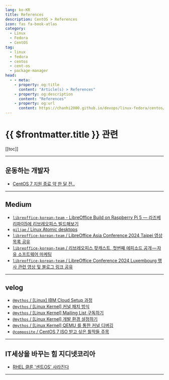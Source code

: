 ```yaml
---
lang: ko-KR
title: References
description: CentOS > References
icon: fas fa-book-atlas
category:
  - Linux
  - Fedora
  - CentOS
tag:
  - linux
  - fedora
  - centos
  - cent-os
  - package-manager
head:
  - - meta:
    - property: og:title
      content: "Article(s) > References"
    - property: og:description
      content: "References"
    - property: og:url
      content: https://chanhi2000.github.io/devops/linux-fedora/centos/references.html
---
```


# {{ $frontmatter.title }} 관련

[[toc]]

---

## 운동하는 개발자

- [CentOS 7 지원 종료 약 한 달 전..](https://singo112ok.tistory.com/273)

---

## <FontIcon icon="fa-brands fa-medium"/>Medium

- [`libreoffice-korean-team` - LibreOffice Build on Raspberry Pi 5 — 라즈베리파이5에 리브레오피스 빌드해보기](https://medium.com/libreoffice-korean-team/libreoffice-build-on-raspberry-pi-5-%EB%9D%BC%EC%A6%88%EB%B2%A0%EB%A6%AC%ED%8C%8C%EC%9D%B45%EC%97%90-%EB%A6%AC%EB%B8%8C%EB%A0%88%EC%98%A4%ED%94%BC%EC%8A%A4-%EB%B9%8C%EB%93%9C%ED%95%B4%EB%B3%B4%EA%B8%B0-cd554629d2db)
- [`giljae` / Linux Atomic desktops](https://giljae.medium.com/linux-atomic-desktops-ec7aa2756774?source=rss-bb87e9e8047d------2)
- [`libreoffice-korean-team` / LibreOffice Asia Conference 2024 Taipei 영상 목록 공유](https://medium.com/libreoffice-korean-team/libreoffice-asia-conference-2024-taipei-%EC%98%81%EC%83%81-%EB%AA%A9%EB%A1%9D-%EA%B3%B5%EC%9C%A0-dfbb31804a85)
- [`libreoffice-korean-team` / 리브레오피스 팟캐스트, 첫번째 에피소드 공개 — 자유 소프트웨어 마케팅](https://medium.com/libreoffice-korean-team/%EB%A6%AC%EB%B8%8C%EB%A0%88%EC%98%A4%ED%94%BC%EC%8A%A4-%ED%8C%9F%EC%BA%90%EC%8A%A4%ED%8A%B8-%EC%B2%AB%EB%B2%88%EC%A7%B8-%EC%97%90%ED%94%BC%EC%86%8C%EB%93%9C-%EA%B3%B5%EA%B0%9C-%EC%9E%90%EC%9C%A0-%EC%86%8C%ED%94%84%ED%8A%B8%EC%9B%A8%EC%96%B4-%EB%A7%88%EC%BC%80%ED%8C%85-fd27bde65665)
- [`libreoffice-korean-team` / LibreOffice Conference 2024 Luxembourg 행사 관련 영상 및 블로그 링크 공유](https://medium.com/libreoffice-korean-team/libreoffice-conference-2024-luxembourg-%ED%96%89%EC%82%AC-%EA%B4%80%EB%A0%A8-%EC%98%81%EC%83%81-%EB%B0%8F-블로그-%EB%A7%81%ED%81%AC-%EA%B3%B5%EC%9C%A0-72e8e06e7c2c)
<!-- END: medium -->

---

## <FontIcon icon="iconfont icon-velog"/>velog

- [`@mythos` / \[Linux\] IBM Cloud Setup 과정](https://velog.io/@mythos/Cloud-IBM-Cloud-Setup-%EA%B3%BC%EC%A0%95)
- [`@mythos` / \[Linux Kernel\] 커널 패치 방식](https://velog.io/@mythos/Linux-Kernel-%EC%BB%A4%EB%84%90-%ED%8C%A8%EC%B9%98-%EB%B0%A9%EC%8B%9D)
- [`@mythos` / \[Linux Kernel\] Mailing List 구독하기](https://velog.io/@mythos/Linux-Kernel-Mailing-List-%EA%B5%AC%EB%8F%85%ED%95%98%EA%B8%B0)
- [`@mythos` / \[Linux Kernel\] 개발 환경 설정하기](https://velog.io/@mythos/Linux-Kernel-%EA%B0%9C%EB%B0%9C-%ED%99%98%EA%B2%BD-%EC%84%A4%EC%A0%95%ED%95%98%EA%B8%B0)
- [`@mythos` / [Linux Kernel] QEMU 를 통한 커널 디버깅](https://velog.io/@mythos/Linux-Kernel-QEMU-%EB%A5%BC-%ED%86%B5%ED%95%9C-%EC%BB%A4%EB%84%90-%EB%94%94%EB%B2%84%EA%B9%85)
- [`@composite` / CentOS 7 ISO 받고 싶은 틀딱들 주목](https://velog.io/@composite/CentOS-7-ISO-%EB%B0%9B%EA%B3%A0-%EC%8B%B6%EC%9D%80-%ED%8B%80%EB%94%B1%EB%93%A4-%EC%A3%BC%EB%AA%A9)

<!-- END: velog.io -->

---

## IT세상을 바꾸는 힘 지디넷코리아

- [RHEL 클론 '센트OS' 사라진다](https://zdnet.co.kr/view/?no=20201209151925)

---

<TagLinks />